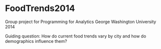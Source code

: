 FoodTrends2014
==============
Group project for Programming for Analytics George Washington University 2014 

Guiding question: How do current food trends vary by city and how do demographics influence them? 
